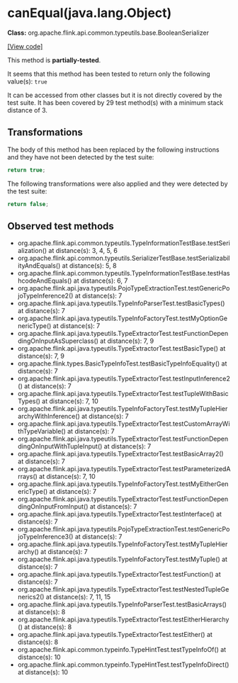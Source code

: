 # canEqual(java.lang.Object)

**Class:** org.apache.flink.api.common.typeutils.base.BooleanSerializer

[[View code]](https://github.com/apache/flink/blob/740f711c4ec9c4b7cdefd01c9f64857c345a68a1/flink-core/src/main/java//org/apache/flink/api/common/typeutils/base/BooleanSerializer.java#L83)

This method is **partially-tested**.

It seems that this method has been tested to return only the following value(s): `true`


It can be accessed from other classes but it is not directly covered by the test suite. 
It has been covered by 29 test method(s) with a minimum stack distance of 3.

## Transformations


The body of this method has been replaced by the following instructions and they have not been detected by the test suite:

```Java
return true;
```

The following transformations were also applied and they were detected by the test suite:

```Java
return false;
```





## Observed test methods

* org.apache.flink.api.common.typeutils.TypeInformationTestBase.testSerialization() at distance(s): 3, 4, 5, 6
* org.apache.flink.api.common.typeutils.SerializerTestBase.testSerializabilityAndEquals() at distance(s): 5, 8
* org.apache.flink.api.common.typeutils.TypeInformationTestBase.testHashcodeAndEquals() at distance(s): 6, 7
* org.apache.flink.api.java.typeutils.PojoTypeExtractionTest.testGenericPojoTypeInference2() at distance(s): 7
* org.apache.flink.api.java.typeutils.TypeInfoParserTest.testBasicTypes() at distance(s): 7
* org.apache.flink.api.java.typeutils.TypeInfoFactoryTest.testMyOptionGenericType() at distance(s): 7
* org.apache.flink.api.java.typeutils.TypeExtractorTest.testFunctionDependingOnInputAsSuperclass() at distance(s): 7, 9
* org.apache.flink.api.java.typeutils.TypeExtractorTest.testBasicType() at distance(s): 7, 9
* org.apache.flink.types.BasicTypeInfoTest.testBasicTypeInfoEquality() at distance(s): 7
* org.apache.flink.api.java.typeutils.TypeExtractorTest.testInputInference2() at distance(s): 7
* org.apache.flink.api.java.typeutils.TypeExtractorTest.testTupleWithBasicTypes() at distance(s): 7, 10
* org.apache.flink.api.java.typeutils.TypeInfoFactoryTest.testMyTupleHierarchyWithInference() at distance(s): 7
* org.apache.flink.api.java.typeutils.TypeExtractorTest.testCustomArrayWithTypeVariable() at distance(s): 7
* org.apache.flink.api.java.typeutils.TypeExtractorTest.testFunctionDependingOnInputWithTupleInput() at distance(s): 7
* org.apache.flink.api.java.typeutils.TypeExtractorTest.testBasicArray2() at distance(s): 7
* org.apache.flink.api.java.typeutils.TypeExtractorTest.testParameterizedArrays() at distance(s): 7, 10
* org.apache.flink.api.java.typeutils.TypeInfoFactoryTest.testMyEitherGenericType() at distance(s): 7
* org.apache.flink.api.java.typeutils.TypeExtractorTest.testFunctionDependingOnInputFromInput() at distance(s): 7
* org.apache.flink.api.java.typeutils.TypeExtractorTest.testInterface() at distance(s): 7
* org.apache.flink.api.java.typeutils.PojoTypeExtractionTest.testGenericPojoTypeInference3() at distance(s): 7
* org.apache.flink.api.java.typeutils.TypeInfoFactoryTest.testMyTupleHierarchy() at distance(s): 7
* org.apache.flink.api.java.typeutils.TypeInfoFactoryTest.testMyTuple() at distance(s): 7
* org.apache.flink.api.java.typeutils.TypeExtractorTest.testFunction() at distance(s): 7
* org.apache.flink.api.java.typeutils.TypeExtractorTest.testNestedTupleGenerics2() at distance(s): 7, 11, 15
* org.apache.flink.api.java.typeutils.TypeInfoParserTest.testBasicArrays() at distance(s): 8
* org.apache.flink.api.java.typeutils.TypeExtractorTest.testEitherHierarchy() at distance(s): 8
* org.apache.flink.api.java.typeutils.TypeExtractorTest.testEither() at distance(s): 8
* org.apache.flink.api.common.typeinfo.TypeHintTest.testTypeInfoOf() at distance(s): 10
* org.apache.flink.api.common.typeinfo.TypeHintTest.testTypeInfoDirect() at distance(s): 10

